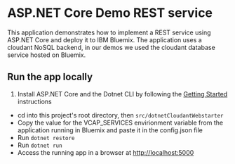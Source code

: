# ASP.NET Core Demo REST service

This application demonstrates how to implement a REST service using ASP.NET Core and deploy it to IBM Bluemix.  The application uses a cloudant NoSQL backend, in our demos we used the cloudant database service hosted on Bluemix.

## Run the app locally

1. Install ASP.NET Core and the Dotnet CLI by following the [Getting Started][] instructions
+ cd into this project's root directory, then `src/dotnetCloudantWebstarter`
+ Copy the value for the VCAP_SERVICES envirionment variable from the application running in Bluemix and paste it in the config.json file
+ Run `dotnet restore`
+ Run `dotnet run`
+ Access the running app in a browser at <http://localhost:5000>

[Getting Started]: http://docs.asp.net/en/latest/getting-started/index.html
